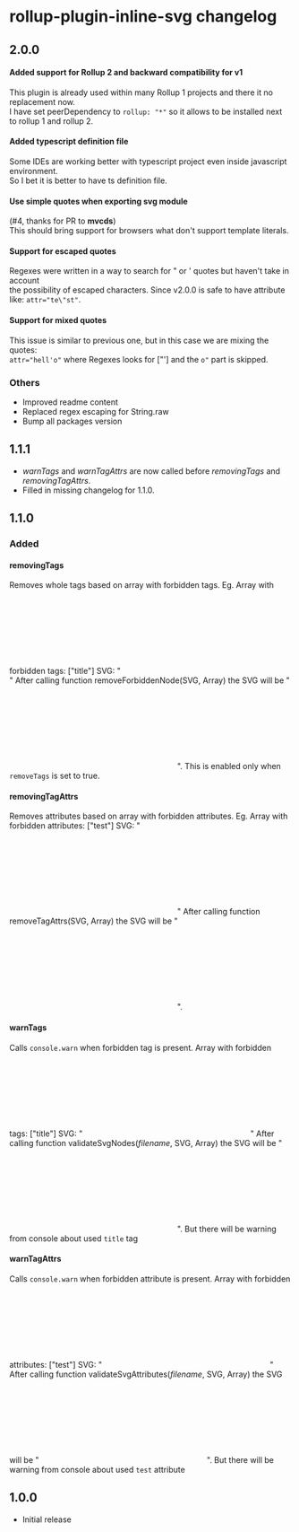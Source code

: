 # rollup-plugin-inline-svg changelog

## 2.0.0
####  Added support for Rollup 2 and backward compatibility for v1
This plugin is already used within many Rollup 1 projects and there it no replacement now.\
I have set peerDependency to `rollup: "*"` so it allows to be installed next to rollup 1 and rollup 2.

#### Added typescript definition file
Some IDEs are working better with typescript project even inside javascript environment.\
So I bet it is better to have ts definition file.

#### Use simple quotes when exporting svg module
(#4, thanks for PR to **mvcds**)\
This should bring support for browsers what don't support template literals. 

#### Support for escaped quotes
Regexes were written in a way to search for " or ' quotes but haven't take in account\
the possibility of escaped characters. Since v2.0.0 is safe to have attribute like: `attr="te\"st"`.

#### Support for mixed quotes
This issue is similar to previous one, but in this case we are mixing the quotes:\
`attr="hell'o"` where Regexes looks for ["'] and the `o"` part is skipped.

### Others
- Improved readme content
- Replaced regex escaping for String.raw
- Bump all packages version

## 1.1.1
- *warnTags* and *warnTagAttrs* are now called before *removingTags* and *removingTagAttrs*.
- Filled in missing changelog for 1.1.0.

## 1.1.0
### Added

#### removingTags
Removes whole tags based on array with forbidden tags. Eg. 
Array with forbidden tags: ["title"]
SVG: "<svg><title>test</title></svg>"
After calling function removeForbiddenNode(SVG, Array) the SVG will be "<svg></svg>".
This is enabled only when `removeTags` is set to true.

#### removingTagAttrs
Removes attributes based on array with forbidden attributes. Eg. 
Array with forbidden attributes: ["test"]
SVG: "<svg test="hey">...</svg>"
After calling function removeTagAttrs(SVG, Array) the SVG will be "<svg>...</svg>".

#### warnTags
Calls `console.warn` when forbidden tag is present.
Array with forbidden tags: ["title"]
SVG: "<svg><title>test</title></svg>"
After calling function validateSvgNodes(_filename_, SVG, Array) the SVG will be "<svg><title>test</title></svg>".
But there will be warning from console about used `title` tag

#### warnTagAttrs
Calls `console.warn` when forbidden attribute is present.
Array with forbidden attributes: ["test"]
SVG: "<svg test="hey">...</svg>"
After calling function validateSvgAttributes(_filename_, SVG, Array) the SVG will be "<svg test="hey">...</svg>".
But there will be warning from console about used `test` attribute

## 1.0.0

* Initial release
